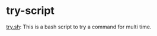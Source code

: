 # try-script
[try.sh](https://github.com/a-farahani/linux-bash-example/blob/main/try.sh): This is a bash script to try a command for multi time.
